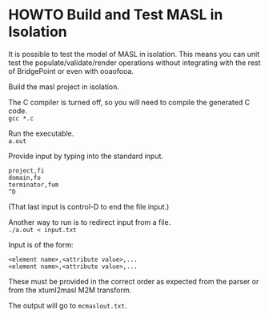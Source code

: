 # HOWTO Build and Test MASL in Isolation

It is possible to test the model of MASL in isolation.  This means you
can unit test the populate/validate/render operations without integrating
with the rest of BridgePoint or even with ooaofooa.  

Build the masl project in isolation.  

The C compiler is turned off, so you will need to compile the generated C code.  
`gcc *.c`

Run the executable.  
`a.out`


Provide input by typing into the standard input.  
```
project,fi
domain,fo
terminator,fum
^D
```

(That last input is control-D to end the file input.)

Another way to run is to redirect input from a file.  
`./a.out < input.txt`

Input is of the form:  
```
<element name>,<attribute value>,...
<element name>,<attribute value>,...
```

These must be provided in the correct order as expected from the parser
or from the xtuml2masl M2M transform.

The output will go to `mcmaslout.txt`.  
